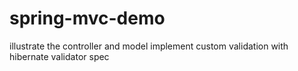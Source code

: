 # spring-mvc-demo
illustrate the controller and model 
implement custom validation with hibernate validator spec
